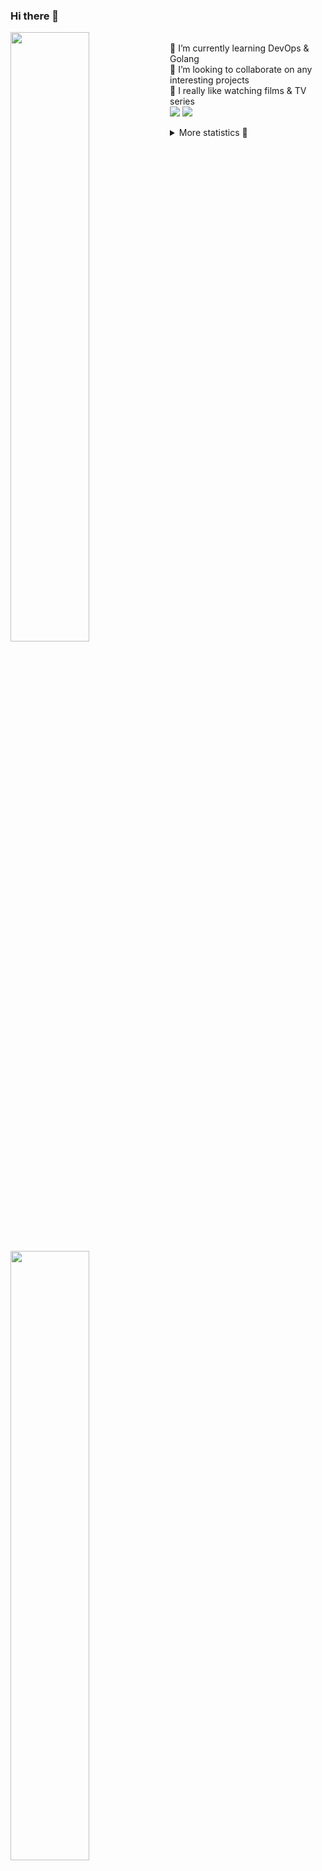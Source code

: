 ### Hi there 👋


[<img align="left" width="50%" src="https://github-readme-stats.vercel.app/api?username=rufusnufus&hide=issues&show_icons=true&count_private=true&theme=transparent&title_color=FF6F40&text_color=FBF9F8&icon_color=F48242&hide_border=true&hide_title=true#gh-dark-mode-only">](https://metrics.lecoq.io/rufusnufus#gh-dark-mode-only)
[<img align="left" width="50%" src="https://github-readme-stats.vercel.app/api?username=rufusnufus&hide=issues&show_icons=true&count_private=true&theme=transparent&title_color=FF6533&text_color=4D4644&icon_color=FF8038&hide_border=true&hide_title=true#gh-light-mode-only">](https://metrics.lecoq.io/rufusnufus#gh-light-mode-only)

<p>
  <br>
  🌱 I’m currently learning DevOps & Golang</br>
  👯 I’m looking to collaborate on any interesting projects</br>
  🎥 I really like watching films & TV series</br>
  <a href="https://linkedin.com/in/rufusnufus"><img src="https://img.shields.io/badge/linkedin-0077B5.svg?style=for-the-badge&logo=linkedin&logoColor=white"/></a>
  <a href="https://t.me/rufusnufus"><img src="https://img.shields.io/badge/-telegram-black?style=for-the-badge&color=blue&logo=telegram"/></a>
</p>

<p text-align="left">
<details>
  <summary>More statistics 👀</summary><br/>

<!--START_SECTION:waka-->
![Code Time](http://img.shields.io/badge/Code%20Time-721%20hrs%2037%20mins-blue)

![Profile Views](http://img.shields.io/badge/Profile%20Views-0-blue)

**I'm an Early 🐤** 

```text
🌞 Morning                15568 commits       ██████░░░░░░░░░░░░░░░░░░░   22.67 % 
🌆 Daytime                39776 commits       ██████████████░░░░░░░░░░░   57.93 % 
🌃 Evening                11978 commits       ████░░░░░░░░░░░░░░░░░░░░░   17.45 % 
🌙 Night                  1339 commits        ░░░░░░░░░░░░░░░░░░░░░░░░░   01.95 % 
```
📅 **I'm Most Productive on Monday** 

```text
Monday                   14883 commits       █████░░░░░░░░░░░░░░░░░░░░   21.68 % 
Tuesday                  12738 commits       █████░░░░░░░░░░░░░░░░░░░░   18.55 % 
Wednesday                14288 commits       █████░░░░░░░░░░░░░░░░░░░░   20.81 % 
Thursday                 13207 commits       █████░░░░░░░░░░░░░░░░░░░░   19.24 % 
Friday                   11615 commits       ████░░░░░░░░░░░░░░░░░░░░░   16.92 % 
Saturday                 1318 commits        ░░░░░░░░░░░░░░░░░░░░░░░░░   01.92 % 
Sunday                   612 commits         ░░░░░░░░░░░░░░░░░░░░░░░░░   00.89 % 
```


📊 **This Week I Spent My Time On** 

```text
💬 Programming Languages: 
Other                    1 hr 24 mins        ███████████░░░░░░░░░░░░░░   44.70 % 
Python                   39 mins             █████░░░░░░░░░░░░░░░░░░░░   20.93 % 
Markdown                 29 mins             ████░░░░░░░░░░░░░░░░░░░░░   15.87 % 
Bash                     25 mins             ███░░░░░░░░░░░░░░░░░░░░░░   13.40 % 
HCL                      5 mins              █░░░░░░░░░░░░░░░░░░░░░░░░   02.94 % 

🔥 Editors: 
VS Code                  1 hr 48 mins        ██████████████░░░░░░░░░░░   57.47 % 
iTerm2                   1 hr 20 mins        ███████████░░░░░░░░░░░░░░   42.53 % 
```

**I Mostly Code in Go** 

```text
Go                       41 repos            ██████░░░░░░░░░░░░░░░░░░░   22.16 % 
Python                   17 repos            ██░░░░░░░░░░░░░░░░░░░░░░░   09.19 % 
Smarty                   12 repos            ██░░░░░░░░░░░░░░░░░░░░░░░   06.49 % 
HCL                      8 repos             █░░░░░░░░░░░░░░░░░░░░░░░░   04.32 % 
Kotlin                   8 repos             █░░░░░░░░░░░░░░░░░░░░░░░░   04.32 % 
```




 Last Updated on 08/03/2024 01:10:19 UTC
<!--END_SECTION:waka-->

</details>
</p>
